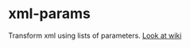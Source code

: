 xml-params
==========
Transform xml using lists of parameters. 
[Look at wiki](https://github.com/odr/xml-params/wiki/home)
